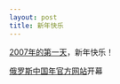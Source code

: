 ```yaml
---
layout: post
title: 新年快乐
---
```


[2007年的第一天](http://www.francaisblog.com.cn/node/462)，新年快乐！

[俄罗斯中国年官方网站](http://www.2007china.org/)开幕
